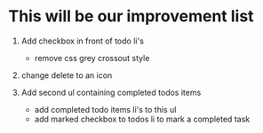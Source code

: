# This will be our improvement list

1. Add checkbox in front of todo li's
    - remove css grey crossout style
2. change delete to an icon

3. Add second ul containing completed todos items
    - add completed todo items li's to this ul
    - add marked checkbox to todos li to mark a completed task